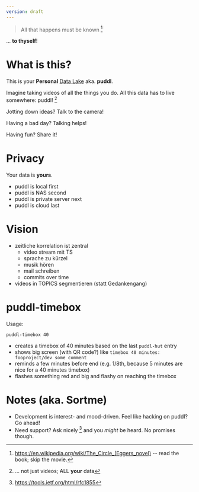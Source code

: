 ```yaml
---
version: draft
---
```


> All that happens must be known [^the-circle]

... **to thyself**!

[^the-circle]: https://en.wikipedia.org/wiki/The_Circle_(Eggers_novel) -- read
  the book; skip the movie.


# What is this?
This is your **Personal**
[Data Lake](https://en.wikipedia.org/wiki/Data_lake) aka. **puddl**.

Imagine taking videos of all the things you do. All this data has to live
somewhere: puddl! [^moar]

Jotting down ideas? Talk to the camera!

Having a bad day? Talking helps!

Having fun? Share it!


[^moar]: ... not just videos; ALL **your** data


# Privacy
Your data is **yours**.

- puddl is local first
- puddl is NAS second
- puddl is private server next
- puddl is cloud last


# Vision
- zeitliche korrelation ist zentral
  - video stream mit TS
  - sprache zu kürzel
  - musik hören
  - mail schreiben
  - commits over time
- videos in TOPICS segmentieren (statt Gedankengang)


# puddl-timebox
Usage:
```
puddl-timebox 40
```

- creates a timebox of 40 minutes based on the last `puddl-hut` entry
- shows big screen (with QR code?) like `timebox 40 minutes: fooproject/dev some comment`
- reminds a few minutes before end (e.g. 1/8th, because 5 minutes are nice for a
  40 minutes timebox)
- flashes something red and big and flashy on reaching the timebox


# Notes (aka. Sortme)
- Development is interest- and mood-driven. Feel like hacking on puddl? Go
  ahead!
- Need support? Ask nicely [^netiquette] and you *might* be heard. No promises though.

[^netiquette]: https://tools.ietf.org/html/rfc1855


